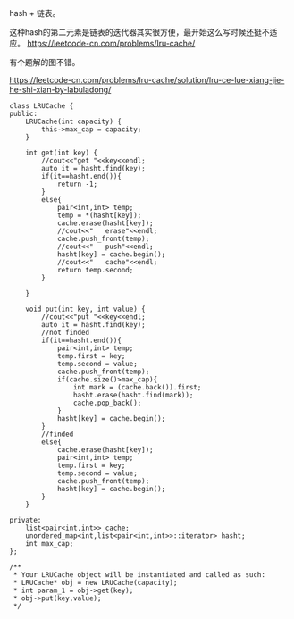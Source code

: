 <!-- wp:paragraph -->
<p>hash + 链表。</p>
<!-- /wp:paragraph -->

<!-- wp:paragraph -->
<p>这种hash的第二元素是链表的迭代器其实很方便，最开始这么写时候还挺不适应。 <a href="https://leetcode-cn.com/problems/lru-cache/">https://leetcode-cn.com/problems/lru-cache/</a> </p>
<!-- /wp:paragraph -->

<!-- wp:paragraph -->
<p>有个题解的图不错。</p>
<!-- /wp:paragraph -->

<!-- wp:paragraph -->
<p><a href="https://leetcode-cn.com/problems/lru-cache/solution/lru-ce-lue-xiang-jie-he-shi-xian-by-labuladong/">https://leetcode-cn.com/problems/lru-cache/solution/lru-ce-lue-xiang-jie-he-shi-xian-by-labuladong/</a></p>
<!-- /wp:paragraph -->

<!-- wp:code -->
<pre class="wp-block-code"><code>class LRUCache {
public:
    LRUCache(int capacity) {
        this->max_cap = capacity;
    }
    
    int get(int key) {
        //cout&lt;&lt;"get "&lt;&lt;key&lt;&lt;endl;
        auto it = hasht.find(key);
        if(it==hasht.end()){
            return -1;
        }
        else{
            pair&lt;int,int> temp;
            temp = *(hasht[key]);
            cache.erase(hasht[key]);
            //cout&lt;&lt;"   erase"&lt;&lt;endl;
            cache.push_front(temp);
            //cout&lt;&lt;"   push"&lt;&lt;endl;
            hasht[key] = cache.begin();
            //cout&lt;&lt;"   cache"&lt;&lt;endl;
            return temp.second;
        }
        
    }
    
    void put(int key, int value) {
        //cout&lt;&lt;"put "&lt;&lt;key&lt;&lt;endl;
        auto it = hasht.find(key);
        //not finded
        if(it==hasht.end()){
            pair&lt;int,int> temp;
            temp.first = key;
            temp.second = value;
            cache.push_front(temp);
            if(cache.size()>max_cap){
                int mark = (cache.back()).first;
                hasht.erase(hasht.find(mark));
                cache.pop_back();
            }
            hasht[key] = cache.begin(); 
        }
        //finded
        else{
            cache.erase(hasht[key]);
            pair&lt;int,int> temp;
            temp.first = key;
            temp.second = value;
            cache.push_front(temp);
            hasht[key] = cache.begin();
        }
    }

private:
    list&lt;pair&lt;int,int>> cache;
    unordered_map&lt;int,list&lt;pair&lt;int,int>>::iterator> hasht;
    int max_cap;
};

/**
 * Your LRUCache object will be instantiated and called as such:
 * LRUCache* obj = new LRUCache(capacity);
 * int param_1 = obj->get(key);
 * obj->put(key,value);
 */</code></pre>
<!-- /wp:code -->
